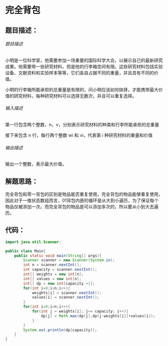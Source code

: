 # 完全背包

## 题目描述：

###### 题目描述

小明是一位科学家，他需要参加一场重要的国际科学大会，以展示自己的最新研究成果。他需要带一些研究材料，但是他的行李箱空间有限。这些研究材料包括实验设备、文献资料和实验样本等等，它们各自占据不同的重量，并且具有不同的价值。

小明的行李箱所能承担的总重量是有限的，问小明应该如何抉择，才能携带最大价值的研究材料，每种研究材料可以选择无数次，并且可以重复选择。

###### 输入描述

第一行包含两个整数，n，v，分别表示研究材料的种类和行李所能承担的总重量 

接下来包含 n 行，每行两个整数 wi 和 vi，代表第 i 种研究材料的重量和价值

###### 输出描述

输出一个整数，表示最大价值。

## 解题思路：

完全背包和零一背包的区别是物品能否重复使用，完全背包的物品能够重复使用，因此对于一维状态数组而言，01背包内嵌的循环是从大到小遍历，为了保证每个物品仅被添加一次。而完全背包的物品是可以添加多次的，所以要从小到大去遍历。

## 代码：

```java
import java.util.Scanner;

public class Main{
    public static void main(String[] args){
        Scanner scanner = new Scanner(System.in);
        int n = scanner.nextInt();
        int capacity = scanner.nextInt();
        int[] weights = new int[n];
        int[] values = new int[n];
        int[] dp = new int[capacity +1];
        for(int i=0;i<n;i++){
            weights[i] = scanner.nextInt();
            values[i] = scanner.nextInt();
        }
        for(int i=0;i<n;i++){
            for(int j = weights[i]; j<= capacity; j++){
                dp[j] = Math.max(dp[j],dp[j-weights[i]]+values[i]);
            }
        }
        System.out.println(dp[capacity]);
    }
}
```

